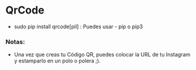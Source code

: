 # QrCode

* sudo pip install qrcode[pil]                : Puedes usar - pip o pip3


### Notas:
* Una vez que creas tu Código QR, puedes colocar la URL de tu Instagram y estamparlo en un polo o polera ;).

